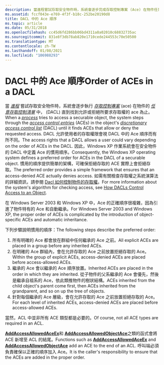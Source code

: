 ```yaml
---
description: 當進程嘗試存取安全物件時，系統會逐步完成存取控制專案 (Ace) 在物件任意存取控制清單 (DACL) 直到找到允許或拒絕所要求存取權的 Ace 為止。
ms.assetid: fccf043e-e769-4f3f-b18c-252be20190d8
title: DACL 中的 Ace 順序
ms.topic: article
ms.date: 05/31/2018
ms.openlocfilehash: cc45d6fd286bb06bd4311a8a02010c68832735ac
ms.sourcegitcommit: 831e8f3db78ab820e1710cede244553c70e50500
ms.translationtype: MT
ms.contentlocale: zh-TW
ms.lasthandoff: 01/08/2021
ms.locfileid: "106988293"
---
```

# <a name="order-of-aces-in-a-dacl"></a><span data-ttu-id="9129f-103">DACL 中的 Ace 順序</span><span class="sxs-lookup"><span data-stu-id="9129f-103">Order of ACEs in a DACL</span></span>

<span data-ttu-id="9129f-104">當 [*進程*](/windows/desktop/SecGloss/p-gly) 嘗試存取安全物件時，系統會逐步執行 [*存取控制專案*](/windows/desktop/SecGloss/a-gly) (ace) 在物件的 [*任意存取控制清單*](/windows/desktop/SecGloss/d-gly) 中， (DACL) 直到找到允許或拒絕所要求存取權的 ace 為止。</span><span class="sxs-lookup"><span data-stu-id="9129f-104">When a [*process*](/windows/desktop/SecGloss/p-gly) tries to access a securable object, the system steps through the [*access control entries*](/windows/desktop/SecGloss/a-gly) (ACEs) in the object's [*discretionary access control list*](/windows/desktop/SecGloss/d-gly) (DACL) until it finds ACEs that allow or deny the requested access.</span></span> <span data-ttu-id="9129f-105">DACL 允許使用者的存取權限會視 DACL 中的 Ace 順序而有所不同。</span><span class="sxs-lookup"><span data-stu-id="9129f-105">The access rights that a DACL allows a user could vary depending on the order of ACEs in the DACL.</span></span> <span data-ttu-id="9129f-106">因此，Windows XP 作業系統會在安全物件的 DACL 中定義 Ace 的慣用順序。</span><span class="sxs-lookup"><span data-stu-id="9129f-106">Consequently, the Windows XP operating system defines a preferred order for ACEs in the DACL of a securable object.</span></span> <span data-ttu-id="9129f-107">慣用的順序提供簡單的架構，可確保拒絕存取的 ACE 實際上會拒絕存取。</span><span class="sxs-lookup"><span data-stu-id="9129f-107">The preferred order provides a simple framework that ensures that an access-denied ACE actually denies access.</span></span> <span data-ttu-id="9129f-108">如需有關檢查存取權之系統演算法的詳細資訊，請參閱 [Dacl 如何控制物件的存取權](how-dacls-control-access-to-an-object.md)。</span><span class="sxs-lookup"><span data-stu-id="9129f-108">For more information about the system's algorithm for checking access, see [How DACLs Control Access to an Object](how-dacls-control-access-to-an-object.md).</span></span>

<span data-ttu-id="9129f-109">在 Windows Server 2003 和 Windows XP 中，Ace 的正確順序很複雜，因為引進了物件特有的 Ace 和自動繼承。</span><span class="sxs-lookup"><span data-stu-id="9129f-109">For Windows Server 2003 and Windows XP, the proper order of ACEs is complicated by the introduction of object-specific ACEs and automatic inheritance.</span></span>

<span data-ttu-id="9129f-110">下列步驟說明慣用的順序：</span><span class="sxs-lookup"><span data-stu-id="9129f-110">The following steps describe the preferred order:</span></span>

1.  <span data-ttu-id="9129f-111">所有明確的 Ace 都會放在群組中任何繼承的 Ace 之前。</span><span class="sxs-lookup"><span data-stu-id="9129f-111">All explicit ACEs are placed in a group before any inherited ACEs.</span></span>
2.  <span data-ttu-id="9129f-112">在明確的 Ace 群組內，會在允許存取的 Ace 之前放置拒絕存取的 Ace。</span><span class="sxs-lookup"><span data-stu-id="9129f-112">Within the group of explicit ACEs, access-denied ACEs are placed before access-allowed ACEs.</span></span>
3.  <span data-ttu-id="9129f-113">繼承的 Ace 會以繼承的 Ace 順序放置。</span><span class="sxs-lookup"><span data-stu-id="9129f-113">Inherited ACEs are placed in the order in which they are inherited.</span></span> <span data-ttu-id="9129f-114">從子物件的父系繼承的 Ace 會優先，然後是繼承自祖系的 Ace，依此類推物件的樹狀結構。</span><span class="sxs-lookup"><span data-stu-id="9129f-114">ACEs inherited from the child object's parent come first, then ACEs inherited from the grandparent, and so on up the tree of objects.</span></span>
4.  <span data-ttu-id="9129f-115">針對每個繼承的 Ace 層級，會在允許存取的 Ace 之前放置拒絕存取的 Ace。</span><span class="sxs-lookup"><span data-stu-id="9129f-115">For each level of inherited ACEs, access-denied ACEs are placed before access-allowed ACEs.</span></span>

<span data-ttu-id="9129f-116">當然，ACL 中並非所有 ACE 類型都是必要的。</span><span class="sxs-lookup"><span data-stu-id="9129f-116">Of course, not all ACE types are required in an ACL.</span></span>

<span data-ttu-id="9129f-117">[**AddAccessAllowedAceEx**](/windows/win32/api/securitybaseapi/nf-securitybaseapi-addaccessallowedaceex)和 [**AddAccessAllowedObjectAce**](/windows/win32/api/securitybaseapi/nf-securitybaseapi-addaccessallowedobjectace)之類的函式會將 ACE 新增至 ACL 的結尾。</span><span class="sxs-lookup"><span data-stu-id="9129f-117">Functions such as [**AddAccessAllowedAceEx**](/windows/win32/api/securitybaseapi/nf-securitybaseapi-addaccessallowedaceex) and [**AddAccessAllowedObjectAce**](/windows/win32/api/securitybaseapi/nf-securitybaseapi-addaccessallowedobjectace) add an ACE to the end of an ACL.</span></span> <span data-ttu-id="9129f-118">呼叫端必須負責確保以正確的順序加入 Ace。</span><span class="sxs-lookup"><span data-stu-id="9129f-118">It is the caller's responsibility to ensure that the ACEs are added in the proper order.</span></span>

 

 
